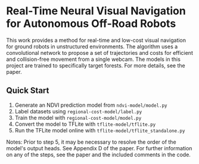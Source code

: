 # Real-Time Neural Visual Navigation for Autonomous Off-Road Robots

This work provides a method for real-time and low-cost visual navigation for ground robots in unstructured environments. The algorithm uses a convolutional network to propose a set of trajectories and costs for efficient and collision-free movement from a single webcam. The models in this project are trained to specifically target forests. For more details, see the paper.

## Quick Start
1. Generate an NDVI prediction model from `ndvi-model/model.py`
2. Label datasets using `regional-cost-model/label.py`
3. Train the model with `regional-cost-model/model.py`
4. Convert the model to TFLite with `tflite-model/tflite.py`
5. Run the TFLite model online with `tflite-model/tflite_standalone.py`

Notes: Prior to step 5, it may be necessary to resolve the order of the model's output heads. See Appendix D of the paper. For further information on any of the steps, see the paper and the included comments in the code.